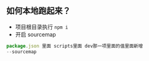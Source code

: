 ## 如何本地跑起来？

- 项目根目录执行 `npm i `
- 开启 sourcemap

```js
package.json 里面 scripts里面 dev那一项里面的值里面新增
--sourcemap
```
